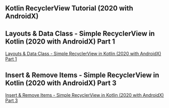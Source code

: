 ## Kotlin RecyclerView Tutorial (2020 with AndroidX)
## Layouts & Data Class - Simple RecyclerView in Kotlin (2020 with AndroidX) Part 1
[Layouts & Data Class - Simple RecyclerView in Kotlin (2020 with AndroidX) Part 1](https://www.youtube.com/watch?v=6Gm3eMG8KqI&list=PLrnPJCHvNZuCqEyW_LVTM9r6NnyGD4Db8)  
  
## Insert & Remove Items - Simple RecyclerView in Kotlin (2020 with AndroidX) Part 3
[Insert & Remove Items - Simple RecyclerView in Kotlin (2020 with AndroidX) Part 3](https://www.youtube.com/watch?v=XyQvoONPMng&list=PLrnPJCHvNZuCqEyW_LVTM9r6NnyGD4Db8&index=3)  
  